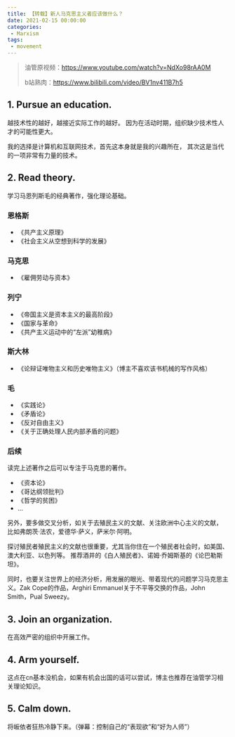 ```yaml
---
title: 【转载】新人马克思主义者应该做什么？
date: 2021-02-15 00:00:00
categories:
 - Marxism
tags:
 - movement
---
```


> 油管原视频：https://www.youtube.com/watch?v=NdXo98rAA0M
>
> b站熟肉：https://www.bilibili.com/video/BV1nv411B7h5


## 1. Pursue an education.

越技术性的越好，越接近实际工作的越好。
因为在活动时期，组织缺少技术性人才的可能性更大。

我的选择是计算机和互联网技术，首先这本身就是我的兴趣所在，
其次这是当代的一项非常有力量的技术。

## 2. Read theory.

学习马恩列斯毛的经典著作，强化理论基础。

### 恩格斯

- 《共产主义原理》
- 《社会主义从空想到科学的发展》

### 马克思

- 《雇佣劳动与资本》

### 列宁

- 《帝国主义是资本主义的最高阶段》
- 《国家与革命》
- 《共产主义运动中的“左派”幼稚病》

### 斯大林

- 《论辩证唯物主义和历史唯物主义》（博主不喜欢该书机械的写作风格）

### 毛

- 《实践论》
- 《矛盾论》
- 《反对自由主义》
- 《关于正确处理人民内部矛盾的问题》

### 后续

读完上述著作之后可以专注于马克思的著作。

- 《资本论》
- 《哥达纲领批判》
- 《哲学的贫困》
- ...

另外，要多做交叉分析，如关于去殖民主义的文献、关注欧洲中心主义的文献，
比如弗朗茨·法农，爱德华·萨义，萨米尔·阿明。

探讨殖民者殖民主义的文献也很重要，尤其当你住在一个殖民者社会时，如美国、澳大利亚、以色列等。
推荐酒井的《白人殖民者》、诺姆·乔姆斯基的《论巴勒斯坦》。

同时，也要关注世界上的经济分析，用发展的眼光、带着现代的问题学习马克思主义。Zak Cope的作品，Arghiri Emmanuel关于不平等交换的作品，John Smith，Pual Sweezy。

## 3. Join an organization.

在高效严密的组织中开展工作。

## 4. Arm yourself.

这点在cn基本没机会，如果有机会出国的话可以尝试，博主也推荐在油管学习相关理论知识。

## 5. Calm down.

将皈依者狂热冷静下来。（弹幕：控制自己的“表现欲”和“好为人师”）


